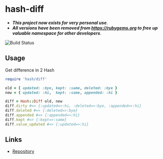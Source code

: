 # hash-diff

- _**This project now exists for very personal use**_.
- _**All versions have been removed from https://rubygems.org to free up valuable namespace for other developers**_.

![Build Status](https://github.com/kachick/hash-diff/actions/workflows/spec.yml/badge.svg?branch=main)

## Usage

Get difference in 2 Hash

```ruby
require 'hash/diff'

old = { updated: :bye, kept: :same, deleted: :bye }
new = { updated: :hi,  kept: :same, appended: :hi }

diff = Hash::Diff old, new
diff.dirty #=> {:updated=>:hi, :deleted=>:bye, :appended=>:hi}
diff.deleted #=> {:deleted=>:bye}
diff.appended #=> {:appended=>:hi}
diff.kept #=> {:kept=>:same}
diff.value_updated #=> {:updated=>:hi}
```

## Links

* [Repository](https://github.com/kachick/hash-diff)

